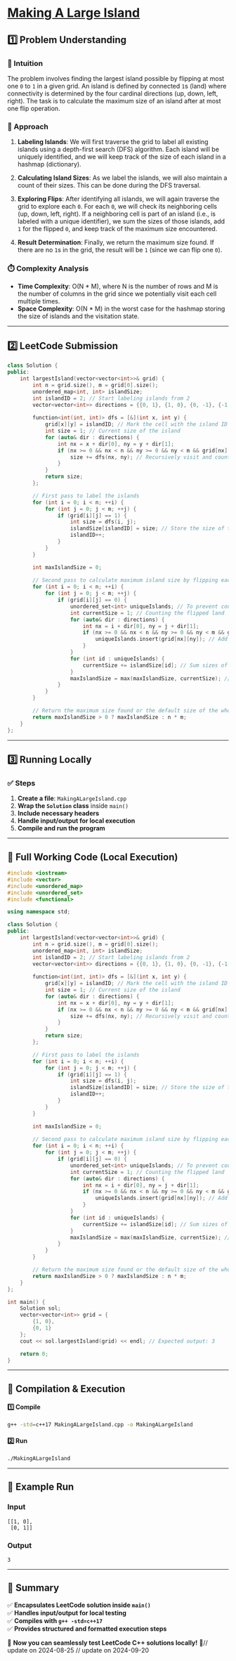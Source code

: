 # **[Making A Large Island](https://leetcode.com/problems/making-a-large-island/description/)**  

## **1️⃣ Problem Understanding**  
### **📌 Intuition**  
The problem involves finding the largest island possible by flipping at most one `0` to `1` in a given grid. An island is defined by connected `1`s (land) where connectivity is determined by the four cardinal directions (up, down, left, right). The task is to calculate the maximum size of an island after at most one flip operation.

### **🚀 Approach**  
1. **Labeling Islands**: We will first traverse the grid to label all existing islands using a depth-first search (DFS) algorithm. Each island will be uniquely identified, and we will keep track of the size of each island in a hashmap (dictionary).

2. **Calculating Island Sizes**: As we label the islands, we will also maintain a count of their sizes. This can be done during the DFS traversal.

3. **Exploring Flips**: After identifying all islands, we will again traverse the grid to explore each `0`. For each `0`, we will check its neighboring cells (up, down, left, right). If a neighboring cell is part of an island (i.e., is labeled with a unique identifier), we sum the sizes of those islands, add `1` for the flipped `0`, and keep track of the maximum size encountered.

4. **Result Determination**: Finally, we return the maximum size found. If there are no `1`s in the grid, the result will be `1` (since we can flip one `0`).

### **⏱️ Complexity Analysis**  
- **Time Complexity**: O(N * M), where N is the number of rows and M is the number of columns in the grid since we potentially visit each cell multiple times.
- **Space Complexity**: O(N * M) in the worst case for the hashmap storing the size of islands and the visitation state.

---  

## **2️⃣ LeetCode Submission**  
```cpp
class Solution {
public:
    int largestIsland(vector<vector<int>>& grid) {
        int n = grid.size(), m = grid[0].size();
        unordered_map<int, int> islandSize;
        int islandID = 2; // Start labeling islands from 2
        vector<vector<int>> directions = {{0, 1}, {1, 0}, {0, -1}, {-1, 0}};
        
        function<int(int, int)> dfs = [&](int x, int y) {
            grid[x][y] = islandID; // Mark the cell with the island ID
            int size = 1; // Current size of the island
            for (auto& dir : directions) {
                int nx = x + dir[0], ny = y + dir[1];
                if (nx >= 0 && nx < n && ny >= 0 && ny < m && grid[nx][ny] == 1) {
                    size += dfs(nx, ny); // Recursively visit and count
                }
            }
            return size;
        };

        // First pass to label the islands
        for (int i = 0; i < n; ++i) {
            for (int j = 0; j < m; ++j) {
                if (grid[i][j] == 1) {
                    int size = dfs(i, j);
                    islandSize[islandID] = size; // Store the size of this island
                    islandID++;
                }
            }
        }

        int maxIslandSize = 0;
        
        // Second pass to calculate maximum island size by flipping each 0
        for (int i = 0; i < n; ++i) {
            for (int j = 0; j < m; ++j) {
                if (grid[i][j] == 0) {
                    unordered_set<int> uniqueIslands; // To prevent counting the same island multiple times
                    int currentSize = 1; // Counting the flipped land
                    for (auto& dir : directions) {
                        int nx = i + dir[0], ny = j + dir[1];
                        if (nx >= 0 && nx < n && ny >= 0 && ny < m && grid[nx][ny] > 1) {
                            uniqueIslands.insert(grid[nx][ny]); // Add island ID
                        }
                    }
                    for (int id : uniqueIslands) {
                        currentSize += islandSize[id]; // Sum sizes of unique islands
                    }
                    maxIslandSize = max(maxIslandSize, currentSize); // Keep track of the largest size
                }
            }
        }

        // Return the maximum size found or the default size of the whole grid
        return maxIslandSize > 0 ? maxIslandSize : n * m;
    }
};
```  

---  

## **3️⃣ Running Locally**  
### **✅ Steps**  
1. **Create a file**: `MakingALargeIsland.cpp`  
2. **Wrap the `Solution` class** inside `main()`  
3. **Include necessary headers**  
4. **Handle input/output for local execution**  
5. **Compile and run the program**  

---  

## **📝 Full Working Code (Local Execution)**  
```cpp
#include <iostream>
#include <vector>
#include <unordered_map>
#include <unordered_set>
#include <functional>

using namespace std;

class Solution {
public:
    int largestIsland(vector<vector<int>>& grid) {
        int n = grid.size(), m = grid[0].size();
        unordered_map<int, int> islandSize;
        int islandID = 2; // Start labeling islands from 2
        vector<vector<int>> directions = {{0, 1}, {1, 0}, {0, -1}, {-1, 0}};
        
        function<int(int, int)> dfs = [&](int x, int y) {
            grid[x][y] = islandID; // Mark the cell with the island ID
            int size = 1; // Current size of the island
            for (auto& dir : directions) {
                int nx = x + dir[0], ny = y + dir[1];
                if (nx >= 0 && nx < n && ny >= 0 && ny < m && grid[nx][ny] == 1) {
                    size += dfs(nx, ny); // Recursively visit and count
                }
            }
            return size;
        };

        // First pass to label the islands
        for (int i = 0; i < n; ++i) {
            for (int j = 0; j < m; ++j) {
                if (grid[i][j] == 1) {
                    int size = dfs(i, j);
                    islandSize[islandID] = size; // Store the size of this island
                    islandID++;
                }
            }
        }

        int maxIslandSize = 0;
        
        // Second pass to calculate maximum island size by flipping each 0
        for (int i = 0; i < n; ++i) {
            for (int j = 0; j < m; ++j) {
                if (grid[i][j] == 0) {
                    unordered_set<int> uniqueIslands; // To prevent counting the same island multiple times
                    int currentSize = 1; // Counting the flipped land
                    for (auto& dir : directions) {
                        int nx = i + dir[0], ny = j + dir[1];
                        if (nx >= 0 && nx < n && ny >= 0 && ny < m && grid[nx][ny] > 1) {
                            uniqueIslands.insert(grid[nx][ny]); // Add island ID
                        }
                    }
                    for (int id : uniqueIslands) {
                        currentSize += islandSize[id]; // Sum sizes of unique islands
                    }
                    maxIslandSize = max(maxIslandSize, currentSize); // Keep track of the largest size
                }
            }
        }

        // Return the maximum size found or the default size of the whole grid
        return maxIslandSize > 0 ? maxIslandSize : n * m;
    }
};

int main() {
    Solution sol;
    vector<vector<int>> grid = {
        {1, 0},
        {0, 1}
    };
    cout << sol.largestIsland(grid) << endl; // Expected output: 3

    return 0;
}
```  

---  

## **🔧 Compilation & Execution**  
#### **1️⃣ Compile**  
```bash
g++ -std=c++17 MakingALargeIsland.cpp -o MakingALargeIsland
```  

#### **2️⃣ Run**  
```bash
./MakingALargeIsland
```  

---  

## **🎯 Example Run**  
### **Input**  
```
[[1, 0],
 [0, 1]]
```  
### **Output**  
```
3
```  

---  

## **📌 Summary**  
✅ **Encapsulates LeetCode solution inside `main()`**  
✅ **Handles input/output for local testing**  
✅ **Compiles with `g++ -std=c++17`**  
✅ **Provides structured and formatted execution steps**  

🚀 **Now you can seamlessly test LeetCode C++ solutions locally!** 🚀// update on 2024-08-25
// update on 2024-09-20
